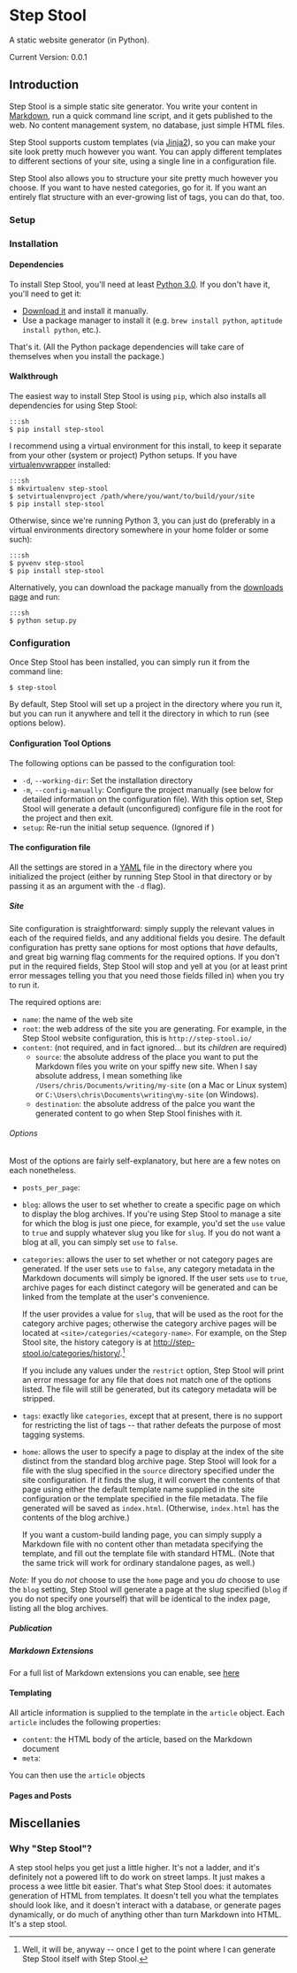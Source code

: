 Step Stool
==========

A static website generator (in Python).

Current Version: 0.0.1

Introduction
------------

Step Stool is a simple static site generator. You write your content in
[Markdown][md], run a quick command line script, and it gets published to the
web. No content management system, no database, just simple HTML files.

Step Stool supports custom templates (via [Jinja2][jinja]), so you can make
your site look pretty much however you want. You can apply different templates
to different sections of your site, using a single line in a configuration file.

Step Stool also allows you to structure your site pretty much however you
choose. If you want to have nested categories, go for it. If you want an
entirely flat structure with an ever-growing list of tags, you can do that, too.

### Setup

### Installation

#### Dependencies

To install Step Stool, you'll need at least [Python 3.0][python]. If you
don't have it, you'll need to get it:

- [Download it][python] and install it manually.
- Use a package manager to install it (e.g. `brew install python`, `aptitude
  install python`, etc.).

That's it. (All the Python package dependencies will take care of themselves
when you install the package.)

#### Walkthrough

The easiest way to install Step Stool is using `pip`, which also installs
all dependencies for using Step Stool:

    :::sh
    $ pip install step-stool

I recommend using a virtual environment for this install, to keep it separate
from your other (system or project) Python setups. If you have
[virtualenvwrapper][vw] installed:

    :::sh
    $ mkvirtualenv step-stool
    $ setvirtualenvproject /path/where/you/want/to/build/your/site
    $ pip install step-stool

Otherwise, since we're running Python 3, you can just do (preferably in a
virtual environments directory somewhere in your home folder or some such):

    :::sh
    $ pyvenv step-stool
    $ pip install step-stool

Alternatively, you can download the package manually from the [downloads
page][download] and run:

    :::sh
    $ python setup.py

### Configuration

Once Step Stool has been installed, you can simply run it from the command line:

    $ step-stool

By default, Step Stool will set up a project in the directory where you run it,
but you can run it anywhere and tell it the directory in which to run (see
options below).

#### Configuration Tool Options

The following options can be passed to the configuration tool:

- `-d`, `--working-dir`: Set the installation directory
- `-m`, `--config-manually`: Configure the project manually (see below for
  detailed information on the configuration file). With this option set, Step
  Stool will generate a default (unconfigured) configure file in the root for
  the project and then exit.
- `setup`: Re-run the initial setup sequence. (Ignored if )

#### The configuration file

All the settings are stored in a [YAML][yaml] file in the directory where you
initialized the project (either by running Step Stool in that directory or by
passing it as an argument with the `-d` flag).

##### Site

Site configuration is straightforward: simply supply the relevant values in each
of the required fields, and any additional fields you desire. The default
configuration has pretty sane options for most options that *have* defaults, and
great big warning flag comments for the required options. If you don't put in
the required fields, Step Stool will stop and yell at you (or at least print
error messages telling you that you need those fields filled in) when you try to
run it.

The required options are:

- `name`: the name of the web site
- `root`: the web address of the site you are generating. For example, in the
  Step Stool website configuration, this is `http://step-stool.io/`
- `content`: (not required, and in fact ignored... but its *children* are
  required)
    * `source`: the absolute address of the place you want to put the Markdown
      files you write on your spiffy new site. When I say absolute address, I
      mean something like `/Users/chris/Documents/writing/my-site` (on a Mac or
      Linux system) or `C:\Users\chris\Documents\writing\my-site` (on Windows).
    * `destination`: the absolute address of the palce you want the generated
      content to go when Step Stool finishes with it.

###### Options

Most of the options are fairly self-explanatory, but here are a few notes on
each nonetheless.

- `posts_per_page`:
- `blog`: allows the user to set whether to create a specific page on which to
  display the blog archives. If you're using Step Stool to manage a site for
  which the blog is just one piece, for example, you'd set the `use` value to
  `true` and supply whatever slug you like for `slug`. If you do not want a blog
  at all, you can simply set `use` to `false`.

- `categories`: allows the user to set whether or not category pages are
  generated. If the user sets `use` to `false`, any category metadata in the
  Markdown documents will simply be ignored. If the user sets `use` to `true`,
  archive pages for each distinct category will be generated and can be linked
  from the template at the user's convenience.

    If the user provides a value for `slug`, that will be used as the root for
    the category archive pages; otherwise the category archive pages will be
    located at `<site>/categories/<category-name>`. For example, on the Step
    Stool site, the history category is at
    <http://step-stool.io/categories/history/>.[^1]

    If you include any values under the `restrict` option, Step Stool will
    print an error message for any file that does not match one of the options
    listed. The file will still be generated, but its category metadata will be
    stripped.

- `tags`: exactly like `categories`, except that at present, there is no support
  for restricting the list of tags -- that rather defeats the purpose of most
  tagging systems.

- `home`: allows the user to specify a page to display at the index of the site
  distinct from the standard blog archive page. Step Stool will look for a file
  with the slug specified in the `source` directory specified under the site
  configuration. If it finds the slug, it will convert the contents of that
  page using either the default template name supplied in the site
  configuration or the template specified in the file metadata. The file
  generated will be saved as `index.html`. (Otherwise, `index.html` has the
  contents of the blog archive.)

  If you want a custom-build landing page, you can simply supply a Markdown file
  with no content other than metadata specifying the template, and fill out the
  template file with standard HTML. (Note that the same trick will work for
  ordinary standalone pages, as well.)

*Note:* If you do *not* choose to use the `home` page and you *do* choose to use
the `blog` setting, Step Stool will generate a page at the slug specified
(`blog` if you do not specify one yourself) that will be identical to the index
page, listing all the blog archives.

##### Publication

##### Markdown Extensions

For a full list of Markdown extensions you can enable, see [here][md-ext]

#### Templating

All article information is supplied to the template in the `article` object.
Each `article` includes the following properties:

- `content`: the HTML body of the article, based on the Markdown document
- `meta`:

You can then use the `article` objects

#### Pages and Posts

Miscellanies
------------

### Why "Step Stool"?

A step stool helps you get just a little higher. It's not a ladder, and it's
definitely not a powered lift to do work on street lamps. It just makes a
process a wee little bit easier. That's what Step Stool does: it automates
generation of HTML from templates. It doesn't tell you what the templates should
look like, and it doesn't interact with a database, or generate pages
dynamically, or do much of anything other than turn Markdown into HTML. It's a
step stool.



[download]: /

[jinja]: http://jinja.pocoo.org/ "Jinja 2 Python Templating Language"

[md]: http://daringfireball.net/projects/markdown/

[md-ext]: http://pythonhosted.org/Markdown/extensions/

[python]: http://www.python.org/download/ "Download Python 3 for your platform"

[vw]: https://bitbucket.org/dhellmann/virtualenvwrapper "Extensions to Ian Bickings virtualenv tool"

[yaml]: http://www.yaml.org/



[^1]: Well, it will be, anyway -- once I get to the point where I can generate
Step Stool itself with Step Stool.
